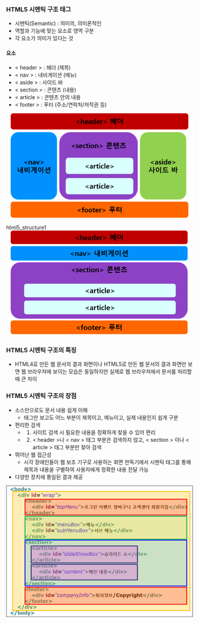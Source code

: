 ### HTML5 시멘틱 구조 태그
- 시멘틱(Semantic) : 의미의, 의미론적인
- 역할과 기능에 맞는 요소로 영역 구분
- 각 요소가 의미가 있다는 것
#### 요소
- < header > : 헤더 (제목)
- < nav > : 내비게이션 (메뉴)
- < aside > : 사이드 바
- < section > : 콘텐츠 (내용)
- < article > : 콘텐츠 안의 내용
- < footer > : 푸터 (주소/연락처/저작권 등)

![html5_structure1](../image/html5_structure1.png)

html5_structure1
![html5_structure2](../image/html5_structure2.png)

### HTML5 시멘틱 구조의 특징
- HTML4로 만든 웹 문서의 결과 화면이나 HTML5로 만든 웹 문서의 결과 화면만 보면 웹 브라우저에 보이는 모습은 동일하지만 실제로 웹 브라우저에서 문서를 처리할 때 큰 차이

### HTML5 시멘틱 구조의 장점
- 소스만으로도 문서 내용 쉽게 이해
    - 태그만 보고도 어느 부분이 제목이고, 메뉴이고, 실제 내용인지 쉽게 구분
- 편리한 검색
    - 1. 사이트 검색 시 필요한 내용을 정확하게 찾을 수 있어 편리
    - 2. < header >나 < nav > 태그 부분은 검색하지 않고, < section > 이나 < article > 태그 부분만 찾아 검색
- 뛰어난 웹 접근성
    - 시각 장애인들이 웹 보조 기구로 사용하는 화면 판독기에서 시멘틱 태그를 통해 제목과 내용을 구별하여 사용자에게 정확한 내용 전달 가능
- 다양한 장치에 통일된 결과 제공

![html5](../image/html5.png)